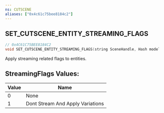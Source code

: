 ```yaml
---
ns: CUTSCENE
aliases: ["0x4c61c75bee8184c2"]
---
```

## SET_CUTSCENE_ENTITY_STREAMING_FLAGS

```c
// 0x4C61C75BEE8184C2
void SET_CUTSCENE_ENTITY_STREAMING_FLAGS(string SceneHandle, Hash modelHash, int StreamingFlags);
```

Apply streaming related flags to entities.

## StreamingFlags Values:
| Value | Name |
| --- | --- |
| 0 | None |
| 1 | Dont Stream And Apply Variations |

